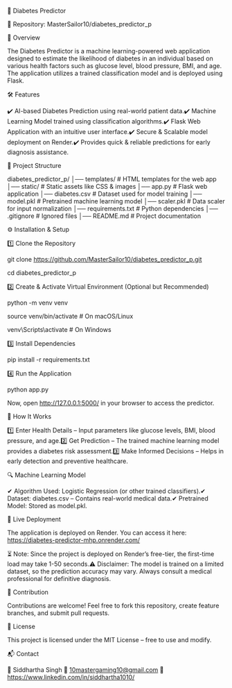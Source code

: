 🏥 Diabetes Predictor

🔗 Repository: MasterSailor10/diabetes_predictor_p

🚀 Overview

The Diabetes Predictor is a machine learning-powered web application designed to estimate the likelihood of diabetes in an individual based on various health factors such as glucose level, blood pressure, BMI, and age. The application utilizes a trained classification model and is deployed using Flask.

🛠️ Features

✔️ AI-based Diabetes Prediction using real-world patient data.✔️ Machine Learning Model trained using classification algorithms.✔️ Flask Web Application with an intuitive user interface.✔️ Secure & Scalable model deployment on Render.✔️ Provides quick & reliable predictions for early diagnosis assistance.

📂 Project Structure

diabetes_predictor_p/ │── templates/ # HTML templates for the web app
│── static/ # Static assets like CSS & images
│── app.py # Flask web application
│── diabetes.csv # Dataset used for model training
│── model.pkl # Pretrained machine learning model
│── scaler.pkl # Data scaler for input normalization
│── requirements.txt # Python dependencies
│── .gitignore # Ignored files
│── README.md # Project documentation

⚙️ Installation & Setup

1️⃣ Clone the Repository

git clone https://github.com/MasterSailor10/diabetes_predictor_p.git

cd diabetes_predictor_p

2️⃣ Create & Activate Virtual Environment (Optional but Recommended)

python -m venv venv

source venv/bin/activate # On macOS/Linux

venv\Scripts\activate # On Windows

3️⃣ Install Dependencies

pip install -r requirements.txt

4️⃣ Run the Application

python app.py

Now, open http://127.0.0.1:5000/ in your browser to access the predictor.

🎯 How It Works

1️⃣ Enter Health Details – Input parameters like glucose levels, BMI, blood pressure, and age.2️⃣ Get Prediction – The trained machine learning model provides a diabetes risk assessment.3️⃣ Make Informed Decisions – Helps in early detection and preventive healthcare.

🔍 Machine Learning Model

✔ Algorithm Used: Logistic Regression (or other trained classifiers).✔ Dataset: diabetes.csv – Contains real-world medical data.✔ Pretrained Model: Stored as model.pkl.

🔗 Live Deployment

The application is deployed on Render. You can access it here: https://diabetes-predictor-mhp.onrender.com/

⏳ Note: Since the project is deployed on Render’s free-tier, the first-time load may take 1-50 seconds.⚠️ Disclaimer: The model is trained on a limited dataset, so the prediction accuracy may vary. Always consult a medical professional for definitive diagnosis.

🤝 Contribution

Contributions are welcome! Feel free to fork this repository, create feature branches, and submit pull requests.

📜 License

This project is licensed under the MIT License – free to use and modify.

📬 Contact

👤 Siddhartha Singh 📧 10mastergaming10@gmail.com 🔗 https://www.linkedin.com/in/siddhartha1010/
